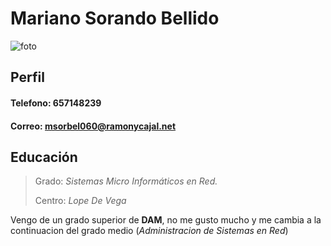 # Mariano Sorando Bellido
![foto](https://es.web.img3.acsta.net/pictures/17/06/14/13/48/489688.jpg)

## Perfil 
#### Telefono: 657148239
#### Correo: [msorbel060@ramonycajal.net][correo]
[correo]: https://mail.google.com
## Educación

> Grado: _Sistemas Micro Informáticos en Red._
>
> Centro: _Lope De Vega_


Vengo de un grado superior de **DAM**, no me gusto mucho y me cambia a la continuacion 
del grado medio (_Administracion de Sistemas en Red_)

